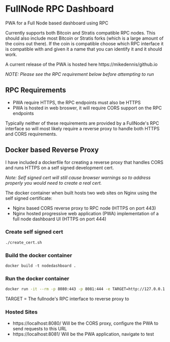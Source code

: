 # FullNode RPC Dashboard
PWA for a Full Node based dashboard using RPC

Currently supports both Bitcoin and Stratis compatible RPC nodes. This should also include most Bitcoin or Stratis forks (which is a large amount of the coins out there). If the coin is compatible choose which RPC interface it is compatible with and given it a name that you can identify it and it should work.

A current release of the PWA is hosted here https://mikedennis/github.io

*NOTE: Please see the RPC requirement below before attempting to run*

## RPC Requirements
* PWA require HTTPS, the RPC endpoints must also be HTTPS
* PWA is hosted in web broswer, it will require CORS support on the RPC endpoints

Typically neither of these requirements are provided by a FullNode's RPC interface so will most likely require a reverse proxy to handle both HTTPS and CORS requirements.

## Docker based Reverse Proxy
I have included a dockerfile for creating a reverse proxy that handles CORS and runs HTTPS on a self signed development cert.

*Note: Self signed cert will still cause browser warnings so to address properly you would need to create a real cert.*

The docker container when built hosts two web sites on Nginx using the self signed certificate:
* Nginx based CORS reverse proxy to RPC node (HTTPS on port 443)
* Nginx hosted progressive web application (PWA) implementation of a full node dashboard UI (HTTPS on port 444)

### Create self signed cert

```
./create_cert.sh
```

### Build the docker container

```
docker build -t nodedashboard .
```

### Run the docker container

```bash
docker run -it --rm -p 8080:443 -p 8081:444 -e TARGET=http://127.0.0.1:2020
```
TARGET = The fullnode's RPC interface to reverse proxy to

### Hosted Sites
- https://localhost:8080/ Will be the CORS proxy, configure the PWA to send requests to this URL
- https://localhost:8081/ Will be the PWA application, navigate to test
